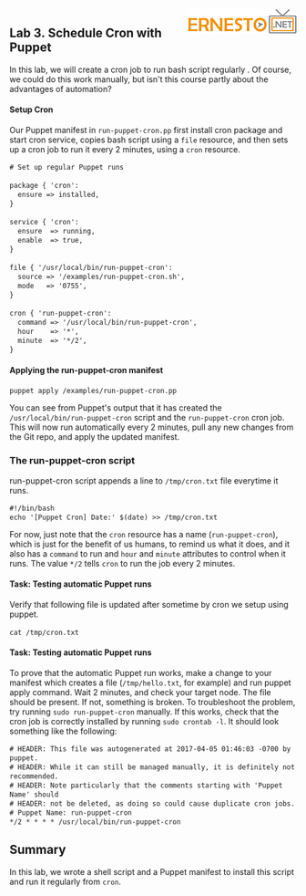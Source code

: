 
<img align="right" src="./images/logo.png">



Lab 3. Schedule Cron with Puppet 
----------------------------------



In this lab, we will create a cron job to run bash script regularly .
Of course, we could do this work manually, but isn\'t this course partly
about the advantages of automation?


#### Setup Cron

Our Puppet manifest in `run-puppet-cron.pp` first install cron package and start cron service, copies bash script using a `file` resource, and then sets up a
cron job to run it every 2 minutes, using a `cron` resource.


```
# Set up regular Puppet runs

package { 'cron':
  ensure => installed,
}

service { 'cron':
  ensure  => running,
  enable  => true,
}

file { '/usr/local/bin/run-puppet-cron':
  source => '/examples/run-puppet-cron.sh',
  mode   => '0755',
}

cron { 'run-puppet-cron':
  command => '/usr/local/bin/run-puppet-cron',
  hour    => '*',
  minute  => '*/2',
}

```



#### Applying the run-puppet-cron manifest


`puppet apply /examples/run-puppet-cron.pp`


You can see from Puppet\'s output that it has created the
`/usr/local/bin/run-puppet-cron` script and the
`run-puppet-cron` cron job. This will now run automatically every 2 minutes, pull any new changes from the Git repo, and apply the
updated manifest.



### The run-puppet-cron script


run-puppet-cron script appends a line to `/tmp/cron.txt` file everytime it runs.


```
#!/bin/bash
echo '[Puppet Cron] Date:' $(date) >> /tmp/cron.txt
```



For now, just note that the `cron` resource has a name
(`run-puppet-cron`), which is just for the benefit of us humans, to
remind us what it does, and it also has a `command` to run and
`hour` and `minute` attributes to control when it
runs. The value `*/2` tells `cron` to run the job
every 2 minutes.



#### Task: Testing automatic Puppet runs

Verify that following file is updated after sometime by cron we setup using puppet.

`cat /tmp/cron.txt`


#### Task: Testing automatic Puppet runs


To prove that the automatic Puppet run works, make a
change to your manifest which creates a file
(`/tmp/hello.txt`, for example)  and run puppet apply command. Wait 2 minutes, and check your target node. The file should be
present. If not, something is broken. To troubleshoot the problem, try
running `sudo run-puppet-cron` manually. If this works, check that
the cron job is correctly installed by running
`sudo crontab -l`. It should look something like the following:


``` 
# HEADER: This file was autogenerated at 2017-04-05 01:46:03 -0700 by puppet.
# HEADER: While it can still be managed manually, it is definitely not recommended.
# HEADER: Note particularly that the comments starting with 'Puppet Name' should
# HEADER: not be deleted, as doing so could cause duplicate cron jobs.
# Puppet Name: run-puppet-cron
*/2 * * * * /usr/local/bin/run-puppet-cron
```



Summary
-------------------------


In this lab, we wrote a shell script and a Puppet manifest to install this script and run
it regularly from `cron`.
